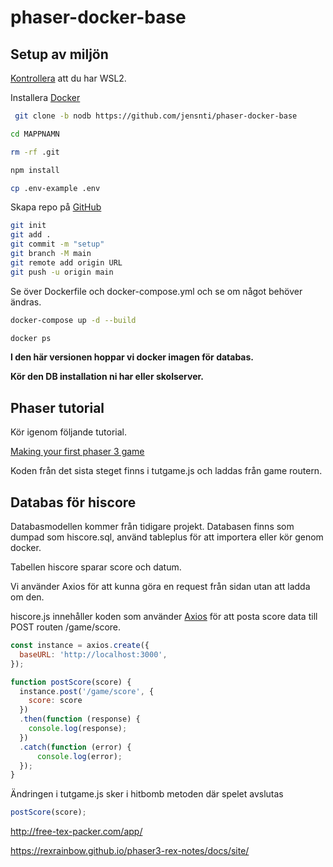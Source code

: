 # phaser-docker-base

## Setup av miljön

[Kontrollera](https://docs.microsoft.com/en-us/windows/wsl/install-win10) att du har WSL2. 

Installera [Docker](https://www.docker.com/)

```bash
 git clone -b nodb https://github.com/jensnti/phaser-docker-base

cd MAPPNAMN

rm -rf .git

npm install

cp .env-example .env
```
Skapa repo på [GitHub](https://github.com)

```bash
git init
git add .
git commit -m "setup"
git branch -M main
git remote add origin URL
git push -u origin main
```

Se över Dockerfile och docker-compose.yml och se om något behöver ändras.

```bash
docker-compose up -d --build

docker ps
```

**I den här versionen hoppar vi docker imagen för databas.**

**Kör den DB installation ni har eller skolserver.**

## Phaser tutorial

Kör igenom följande tutorial.

[Making your first phaser 3 game](https://phaser.io/tutorials/making-your-first-phaser-3-game/part1)

Koden från det sista steget finns i tutgame.js och laddas från game routern.

## Databas för hiscore

Databasmodellen kommer från tidigare projekt.
Databasen finns som dumpad som hiscore.sql, använd tableplus för att importera eller kör genom docker.

Tabellen hiscore sparar score och datum.

Vi använder Axios för att kunna göra en request från sidan utan att ladda om den.

hiscore.js innehåller koden som använder [Axios](https://github.com/axios/axios) för att posta score data till POST routen /game/score.
```javascript
const instance = axios.create({
  baseURL: 'http://localhost:3000',
});

function postScore(score) {
  instance.post('/game/score', {
    score: score
  })
  .then(function (response) {
    console.log(response);
  })
  .catch(function (error) {
      console.log(error);
  });
} 
```
Ändringen i tutgame.js sker i hitbomb metoden där spelet avslutas
```javascript
postScore(score);
```

http://free-tex-packer.com/app/

https://rexrainbow.github.io/phaser3-rex-notes/docs/site/

